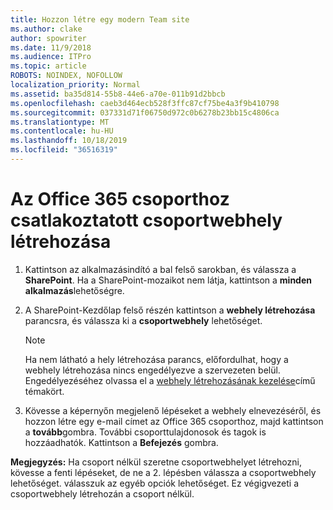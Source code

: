 ```yaml
---
title: Hozzon létre egy modern Team site
ms.author: clake
author: spowriter
ms.date: 11/9/2018
ms.audience: ITPro
ms.topic: article
ROBOTS: NOINDEX, NOFOLLOW
localization_priority: Normal
ms.assetid: ba35d814-55b8-44e6-a70e-011b91d2bbcb
ms.openlocfilehash: caeb3d464ecb528f3ffc87cf75be4a3f9b410798
ms.sourcegitcommit: 037331d71f06750d972c0b6278b23bb15c4806ca
ms.translationtype: MT
ms.contentlocale: hu-HU
ms.lasthandoff: 10/18/2019
ms.locfileid: "36516319"
---
```

# <a name="create-an-office-365-group-connected-team-site"></a>Az Office 365 csoporthoz csatlakoztatott csoportwebhely létrehozása

1. Kattintson az alkalmazásindító a bal felső sarokban, és válassza a **SharePoint**. Ha a SharePoint-mozaikot nem látja, kattintson a **minden alkalmazás**lehetőségre.
    
2. A SharePoint-Kezdőlap felső részén kattintson a **webhely létrehozása** parancsra, és válassza ki a **csoportwebhely** lehetőséget. 
    
    > [!NOTE]
    > Ha nem látható a hely létrehozása parancs, előfordulhat, hogy a webhely létrehozása nincs engedélyezve a szervezeten belül. Engedélyezéséhez olvassa el a [webhely létrehozásának kezelése](https://go.microsoft.com/fwlink/?linkid=2009644)című témakört. 
  
3. Kövesse a képernyőn megjelenő lépéseket a webhely elnevezéséről, és hozzon létre egy e-mail címet az Office 365 csoporthoz, majd kattintson a **tovább**gombra. További csoporttulajdonosok és tagok is hozzáadhatók. Kattintson a **Befejezés** gombra.
  
 **Megjegyzés:** Ha csoport nélkül szeretne csoportwebhelyet létrehozni, kövesse a fenti lépéseket, de ne a 2. lépésben válassza a csoportwebhely lehetőséget. válasszuk az egyéb opciók lehetőséget. Ez végigvezeti a csoportwebhely létrehozán a csoport nélkül. 
    

